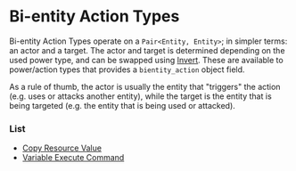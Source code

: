 # Bi-entity Action Types

Bi-entity Action Types operate on a `Pair<Entity, Entity>`; in simpler terms: an actor and a target. The actor and target is determined depending on the used power type, and can be swapped using [Invert](https://origins.readthedocs.io/en/latest/types/bientity_action_types/invert/). These are available to power/action types that provides a `bientity_action` object field.

As a rule of thumb, the actor is usually the entity that "triggers" the action (e.g. uses or attacks another entity), while the target is the entity that is being targeted (e.g. the entity that is being used or attacked).

### List

- [Copy Resource Value](./bientity_action_types/copy_resource_value.md)
- [Variable Execute Command](./bientity_action_types/variable_execute_command.md)
